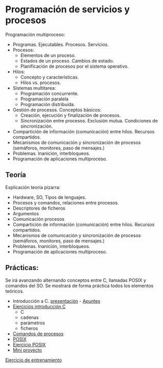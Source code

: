 # Programación de servicios y procesos

Programación multiproceso:
- Programas. Ejecutables. Procesos. Servicios.
- Procesos:
    - Elementos de un proceso.
    - Estados de un proceso. Cambios de estado.
    - Planificación de procesos por el sistema operativo.
- Hilos:
    - Concepto y características.
    - Hilos vs. procesos.
- Sistemas multitarea:
    - Programación concurrente.
    - Programación paralela
    - Programación distribuida.
- Gestión de procesos. Conceptos básicos:
    - Creación, ejecución y finalización de procesos.
    - Sincronización entre procesos. Exclusión mutua. Condiciones de sincronización.
- Compartición de información (comunicación) entre hilos. Recursos compartidos.
- Mecanismos de comunicación y sincronización de procesos (semáforos, monitores, paso de mensajes.)
- Problemas. Inanición, interbloqueos.
- Programación de aplicaciones multiproceso.

## Teoría 

Explicación teoría pizarra:
- Hardware, SO, Tipos de lenguajes.
- Procesos y comandos, relaciones entre procesos.
- Descriptores de ficheros
- Argumentos
- Comunicación procesos
- Compartición de información (comunicación) entre hilos. Recursos compartidos.
- Mecanismos de comunicación y sincronización de procesos (semáforos, monitores, paso de mensajes.)
- Problemas. Inanición, interbloqueos.
- Programación de aplicaciones multiproceso.

## Prácticas:

Se irá avanzando alternando conceptos entre C, llamadas POSIX y comandos del SO. Se mostrará de forma práctica todos los elementos teóricos.

- Introducción a C. [presentación](./First_Program.pdf) - [Apuntes](./PROGRAMACION_EN_LENGUAJE_C.pdf)
- [Ejercicios introducción C](01-ejercicios.md)
    - C
    - cadenas
    - parámetros
    - ficheros
- [Comandos de procesos](02-comandos.md)
- [POSIX](03-llamadas.md)
- [Ejercicio POSIX](04-ejercicios-llamadas.md)
- [Mini proyecto](10-proyecto.md)

[Ejercicio de entrenamiento](05-entrenamiento.md)
